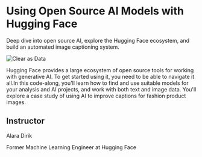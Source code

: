 # Using Open Source AI Models with Hugging Face

Deep dive into open source AI, explore the Hugging Face ecosystem, and build an automated image captioning system.

![Clear as Data](http://drive.google.com/uc?export=view&id=1PJVtMhPE_h3g2c9wXm9tf6_pIhvMyDRI)

Hugging Face provides a large ecosystem of open source tools for working with generative AI. To get started using it, you need to be able to navigate it all.In this code-along, you'll learn how to find and use suitable models for your analysis and AI projects, and work with both text and image data. You'll explore a case study of using AI to improve captions for fashion product images.

## Instructor

Alara Dirik

Former Machine Learning Engineer at Hugging Face
